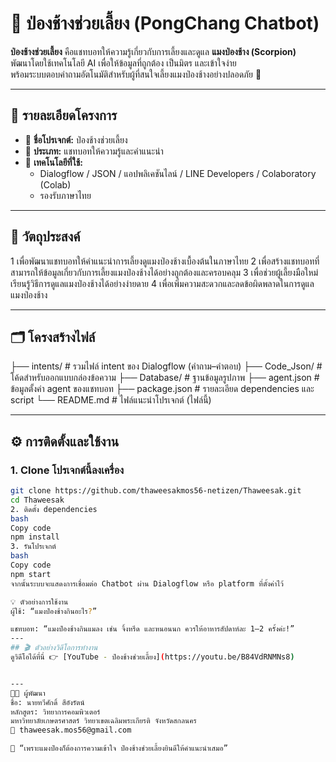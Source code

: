 # 🤖 ป่องช้างช่วยเลี้ยง (PongChang Chatbot)

**ป่องช้างช่วยเลี้ยง** คือแชทบอทให้ความรู้เกี่ยวกับการเลี้ยงและดูแล **แมงป่องช้าง (Scorpion)**  
พัฒนาโดยใช้เทคโนโลยี AI เพื่อให้ข้อมูลที่ถูกต้อง เป็นมิตร และเข้าใจง่าย  
พร้อมระบบตอบคำถามอัตโนมัติสำหรับผู้ที่สนใจเลี้ยงแมงป่องช้างอย่างปลอดภัย 🦂  

---

## 📘 รายละเอียดโครงการ

- 🧩 **ชื่อโปรเจกต์:** ป่องช้างช่วยเลี้ยง 
- 💬 **ประเภท:** แชทบอทให้ความรู้และคำแนะนำ  
- 🧠 **เทคโนโลยีที่ใช้:**  
  - Dialogflow / JSON  /  แอปพลิเคชันไลน์ / LINE Developers / Colaboratory (Colab)    
  - รองรับภาษาไทย

---

## 🎯 วัตถุประสงค์

1 เพื่อพัฒนาแชทบอทให้คำแนะนำการเลี้ยงดูแมงป่องช้างเบื้องต้นในภาษาไทย 
2 เพื่อสร้างแชทบอทที่สามารถให้ข้อมูลเกี่ยวกับการเลี้ยงแมงป่องช้างได้อย่างถูกต้องและครอบคลุม 
3 เพื่อช่วยผู้เลี้ยงมือใหม่เรียนรู้วิธีการดูแลแมงป่องช้างได้อย่างง่ายดาย 
4 เพื่อเพิ่มความสะดวกและลดข้อผิดพลาดในการดูแลแมงป่องช้าง 

---

## 🗂️ โครงสร้างไฟล์

├── intents/ # รวมไฟล์ intent ของ Dialogflow (คำถาม–คำตอบ)
├── Code_Json/ # โค้ดสำหรับออกแบบกล่องข้อความ
├── Database/ # ฐานข้อมูลรูปภาพ
├── agent.json # ข้อมูลตั้งค่า agent ของแชทบอท
├── package.json # รายละเอียด dependencies และ script
└── README.md # ไฟล์แนะนำโปรเจกต์ (ไฟล์นี้)


---

## ⚙️ การติดตั้งและใช้งาน

### 1. Clone โปรเจกต์นี้ลงเครื่อง
```bash
git clone https://github.com/thaweesakmos56-netizen/Thaweesak.git
cd Thaweesak
2. ติดตั้ง dependencies
bash
Copy code
npm install
3. รันโปรเจกต์
bash
Copy code
npm start
จากนั้นระบบจะแสดงการเชื่อมต่อ Chatbot ผ่าน Dialogflow หรือ platform ที่ตั้งค่าไว้

💡 ตัวอย่างการใช้งาน
ผู้ใช้: “แมงป่องช้างกินอะไร?”

แชทบอท: “แมงป่องช้างกินแมลง เช่น จิ้งหรีด และหนอนนก ควรให้อาหารสัปดาห์ละ 1–2 ครั้งค่ะ!”
---
## 🎬 ตัวอย่างวิดีโอการทำงาน
ดูวิดีโอได้ที่นี่ 👉 [YouTube - ป่องช้างช่วยเลี้ยง](https://youtu.be/B84VdRNMNs8)


---
👨‍💻 ผู้พัฒนา
ชื่อ: นายทวีศักดิ์ สีอังรัตน์
หลักสูตร: วิทยาการคอมพิวเตอร์
มหาวิทยาลัยเกษตรศาสตร์ วิทยาเขตเฉลิมพระเกียรติ จังหวัดสกลนคร
📧 thaweesak.mos56@gmail.com

💬 “เพราะแมงป่องก็ต้องการความเข้าใจ ป่องช้างช่วยเลี้ยงยินดีให้คำแนะนำเสมอ”
